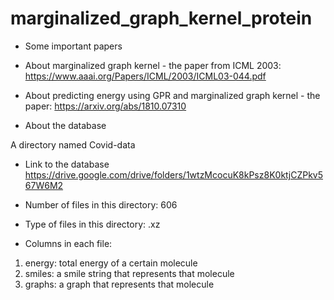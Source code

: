 # marginalized_graph_kernel_protein
- Some important papers

* About marginalized graph kernel - the paper from ICML 2003:
https://www.aaai.org/Papers/ICML/2003/ICML03-044.pdf

* About predicting energy using GPR and marginalized graph kernel - the paper: 
https://arxiv.org/abs/1810.07310

- About the database

A directory named Covid-data

* Link to the database
https://drive.google.com/drive/folders/1wtzMcocuK8kPsz8K0ktjCZPkv567W6M2

* Number of files in this directory: 606
* Type of files in this directory: .xz
* Columns in each file:  
1. energy: total energy of a certain molecule
2. smiles: a smile string that represents that molecule
3. graphs: a graph that represents that molecule
